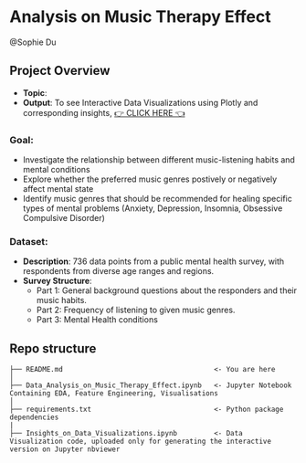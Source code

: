 # Analysis on Music Therapy Effect
@Sophie Du


## Project Overview
- **Topic**:
- **Output**: To see Interactive Data Visualizations using Plotly and corresponding insights, [👉 CLICK HERE 👈](https://nbviewer.org/github/chuandu2/music_therapy/blob/main/Insights_on_Data_Visualization.ipynb)

### Goal: 
- Investigate the relationship between different music-listening habits and mental conditions
- Explore whether the preferred music genres postively or negatively affect mental state
- Identify music genres that should be recommended for healing specific types of mental problems (Anxiety, Depression, Insomnia, Obsessive Compulsive Disorder)

  
### Dataset: 

- **Description**: 736 data points from a public mental health survey, with respondents from diverse age ranges and regions.
- **Survey Structure**:
  - Part 1: General background questions about the responders and their music habits.
  - Part 2: Frequency of listening to given music genres.
  - Part 3: Mental Health conditions

## Repo structure 
```
├── README.md                                     <- You are here
│
├── Data_Analysis_on_Music_Therapy_Effect.ipynb   <- Jupyter Notebook Containing EDA, Feature Engineering, Visualisations
│
├── requirements.txt                              <- Python package dependencies 
|
├── Insights_on_Data_Visualizations.ipynb         <- Data Visualization code, uploaded only for generating the interactive version on Jupyter nbviewer
```

 
